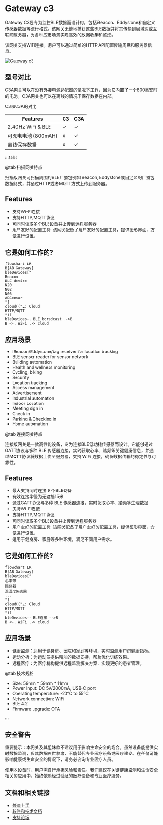 # Gateway c3 #

Gateway C3是专为监控BLE数据而设计的，包括iBeacon、Eddystone和自定义传感器数据等流行格式。该网关无缝地捕获这些BLE数据并将其传输到局域网或互联网服务器，为各种应用场景实现高效的数据收集和监控。

该网关支持WiFi连接。用户可以通过简单的HTTP API配置传输周期和服务器信息。

![Gateway c3](https://i1.aprbrother.com/gw-c3.jpg-640.jpg)

## 型号对比 ##

C3A网关可以在没有外接电源适配器的情况下工作，因为它内置了一个800毫安时的电池。C3A网关也可以在离线的情况下保存数据在内部。

C3和C3A的对比

| Features                       | C3 | C3A  |
| ------------------------------ | -- | ---- |
| 2.4GHz WiFi & BLE              | ✓  | ✓    |
| 可充电电池 (800mAH)            | x  | ✓    |
| 离线保存数据                   | x  | ✓    |

:::tabs

@tab 扫描网关特点

扫描版网关可扫描周围的BLE广播包例如iBeacon, Eddystone或自定义的广播包数据格式，并通过HTTP或者MQTT方式上传到服务器。

## Features

- 支持Wi-Fi连接
- 支持HTTP/MQTT协议
- 可同时读取多个BLE设备并上传到远程服务器
- 用户友好的配置工具: 该网关配备了用户友好的配置工具，提供图形界面，方便进行设置。

## 它是如何工作的? ##

```mermaid
flowchart LR
B[AB Gateway]
bleDevices["
Beacon
BLE device
N20
N02
N06
ABSensor
"]
cloud(("☁️: Cloud
HTTP/MQTT
"))
bleDevices-. BLE boradcast .->B
B <-. WiFi .-> cloud
```
## 应用场景

- iBeacon/Eddystone/tag receiver for location tracking
- BLE sensor reader for sensor network
- Building automation
- Health and wellness monitoring
- Cycling, biking
- Security
- Location tracking
- Access management
- Advertisement
- Industrial automation
- Indoor Location
- Meeting sign in
- Check in
- Parking & Checking in
- Home automation

@tab 连接网关特点

连接版网关是一款高性能设备，专为连接BLE低功耗传感器而设计。它能够通过GATT协议与多种 BLE 传感器连接，实时获取心率、踏频等关键健康信息，并通过MQTT协议将数据上传至服务器，支持 WiFi 连接，确保数据传输的稳定性与可靠性。

## Features

- 最大支持同时连接 9 个BLE设备
- 有效连接半径为无遮挡15米
- 通过GATT协议与多种 BLE 传感器连接，实时获取心率、踏频等生理数据
- 支持Wi-Fi连接
- 支持HTTP/MQTT协议
- 可同时读取多个BLE设备并上传到远程服务器
- 用户友好的配置工具: 该网关配备了用户友好的配置工具，提供图形界面，方便进行设置。
- 适用于健身房、家庭等多种环境，满足不同用户需求。

## 它是如何工作的? ##

```mermaid
flowchart LR
B[AB Gateway]
bleDevices["
心率带
踏频器
温湿度传感器
...
"]
cloud(("☁️: Cloud
HTTP/MQTT
"))
bleDevices-- BLE连接 -->B
B <-. WiFi .-> cloud
```

## 应用场景 ##

* 健康监测：适用于健身房、医院和家庭等环境，实时监测用户的健康指标。
* 运动分析：为运动员提供精准的数据支持，帮助优化训练效果。
* 远程医疗：为医疗机构提供远程监测解决方案，实现更好的患者管理。

@tab 技术规格

- Size: 59mm * 59mm * 11mm
- Power Input: DC 5V/2000mA, USB-C port
- Operating temperature: -20°C to 55°C
- Network connection: WiFi
- BLE 4.2
- Firmware upgrade: OTA

:::

## 安全警告 ##

重要提示：本网关及其姐妹款不建议用于影响生命安全的场合。虽然设备能提供实时数据监测，但其数据仅供参考，不能替代专业医疗设备或医疗建议。在任何可能影响健康或生命安全的情况下，请务必咨询专业医疗人员。

使用本设备时，用户需自行承担风险和责任。我们建议在关键健康监测和生命安全相关的应用中，始终依赖经过验证的医疗设备和专业医疗服务。

## 文档和相关链接 ##

- [快速上手](gwc3/quickstart.md)
- [软件和技术文档](gwc3/tech.md)
- [支持论坛](http://bbs.aprbrother.com/c/wifi)

